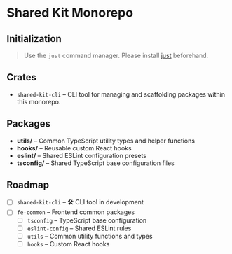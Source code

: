 # Shared Kit Monorepo

## Initialization

> Use the `just` command manager. Please install [just](https://github.com/casey/just) beforehand.

## Crates

- `shared-kit-cli` – CLI tool for managing and scaffolding packages within this monorepo.

## Packages

- **utils/** – Common TypeScript utility types and helper functions  
- **hooks/** – Reusable custom React hooks  
- **eslint/** – Shared ESLint configuration presets  
- **tsconfig/** – Shared TypeScript base configuration files  

## Roadmap

- [ ] `shared-kit-cli` – 🛠 CLI tool in development  
- [ ] `fe-common` – Frontend common packages  
  - [ ] `tsconfig` – TypeScript base configuration  
  - [ ] `eslint-config` – Shared ESLint rules  
  - [ ] `utils` – Common utility functions and types  
  - [ ] `hooks` – Custom React hooks  
